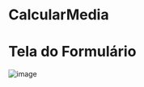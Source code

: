 # CalcularMedia

# Tela do Formulário

![image](https://github.com/GuilhermeRCoelho/CalcularMedia/assets/148068426/0b4ebc76-80b3-4f6d-af84-a62b7e99bd31)
